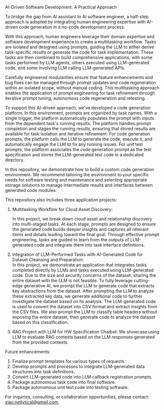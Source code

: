 AI-Driven Software Development: A Practical Approach

To bridge the gap from AI assistant to AI software engineer, a half-step approach is adopted by integrating human engineering expertise with AI-driven code generation in a no-code development process.

With this approach, human engineers leverage their domain expertise and software development experience to create a multitasking workflow. Tasks are isolated and designed using prompts, guiding the LLM to either derive task-specific results or generate the code for task implementation. These tasks are then combined to build comprehensive applications, with some tasks performed by LLM agents, others executed using LLM-generated code, and some involving LLM calling LLM-generated APIs.

Carefully engineered modularities ensure that feature enhancements and bug fixes can be managed through prompt updates and code regeneration within an isolated scope, without manual coding. This multitasking approach enables the application of prompt engineering for task refinement through iterative prompt tuning, autonomous code regeneration and retesting.

To support this AI-driven approach, we’ve developed a code generation platform. In this environment, prompts are organized by task names. With a single trigger, the platform automatically populates the prompt with inputs from the dependent task's running results. The platform handles prompt completion and stages the running results, ensuring that stored results are available for task isolation and iterative refinement. For code generation prompts, the platform calls the LLM to generate the code, execute it, and automatically engage the LLM to fix any running issues. For unit test prompts, the platform associates the code generation prompt as the test specification and stores the LLM-generated test code in a dedicated directory.

In this repository, we demonstrate how to build a custom code generation environment. We recommend tailoring the environment to your specific needs for software testing and maintenance and selecting appropriate storage solutions to manage intermediate results and interfaces between generated code modules.

This repository also includes three application projects:

1. Multitasking Workflow for Cloud Asset Discovery:  

   In this project, we break down cloud asset and relationship discovery into multi-staged tasks. At each stage, prompts are designed to ensure the generated code builds deeper insights and captures all relevant items and details leading toward the final goal. Through effective prompt engineering, tasks are guided to learn from the outputs of LLM-generated code and integrate them into task interface definitions.

2. Integration of LLM-Performed Tasks with AI-Generated Code for Dataset Cleansing and Preparation:  
   In this project, we demonstrate an application that integrates tasks completed directly by LLMs and tasks executed using LLM-generated code. Due to the size and security concerns of the dataset, sharing the entire dataset with the LLM is not feasible. To fully leverage cutting-edge generative AI, we prompt the LLM to generate code that extracts key abstractions from the dataset. After prompting the LLM to analyze these extracted key data, we generate additional code to further investigate the dataset based on its analysis.
   The LLM-generated code is used to convert the dataset into CSV format and extract insights from the CSV files. We also prompt the LLM to classify table headers without exposing the entire dataset, then generate code to analyze the dataset based on this classification.

3. RAG Project with LLM for HW Specification Chatbot: 
   We showcase using LLM to evaluate RAG contexts based on the LLM responses generated from the provided contexts.


Future enhancements:

1. Finalize prompt templates for various types of requests.
2. Develop prompts and processes to integrate LLM-generated data structures into task definitions.
3. Convert LLM-generated code into LLM callback registration prompts.
4. Package autonomous task code into final software.
5. Package autonomous unit test code into testing software.


For inquiries, consulting, or collaboration opportunities, please contact: xiao.netlytical@gmail.com.
